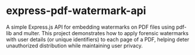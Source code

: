 # express-pdf-watermark-api
A simple Express.js API for embedding watermarks on PDF files using pdf-lib and multer. This project demonstrates how to apply forensic watermarks with user details (or unique identifiers) to each page of a PDF, helping deter unauthorized distribution while maintaining user privacy.
